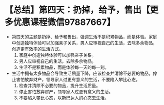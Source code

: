 # 【总结】第四天：扔掉，给予，售出【更多优惠课程微信97887667】

-   第四天的主题是扔掉、给予和售出，强调生活不是积累物品，而是体验。家庭中创造独特体验可以加强亲子关系，男人应审视自己的生活，去除多余物品，创造更有效率的生活方式。
    1.  家庭中创造独特体验可以加强亲子关系。
    2.  男人应审视自己的生活，去除多余物品。
    3.  生活不是积累物品，而是体验每一天的每一刻。
-   生活中拥有太多物品会导致生活质量下降，应该检查并清除不必要的物品。停止害怕放弃财产，领导家人过更有意义的生活，不要陷入攀比心态。
    1.  检查并清除不必要的物品，提升生活质量。
    2.  停止害怕放弃财产，领导家人过更有意义的生活。
    3.  不要陷入攀比心态，以斯巴达人的心态去生活。